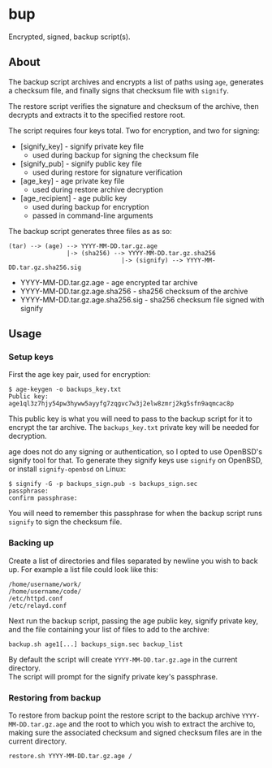 # bup
Encrypted, signed, backup script(s).

## About

The backup script archives and encrypts a list of paths using `age`, generates a checksum file, and finally signs that checksum file with `signify`.

The restore script verifies the signature and checksum of the archive, then decrypts and extracts it to the specified restore root.

The script requires four keys total. Two for encryption, and two for signing:

- [signify_key] - signify private key file
   - used during backup for signing the checksum file
- [signify_pub] - signify public key file
   - used during restore for signature verification
- [age_key] - age private key file 
   - used during restore archive decryption
- [age_recipient] - age public key 
   - used during backup for encryption
   - passed in command-line arguments

The backup script generates three files as as so:

	(tar) --> (age) --> YYYY-MM-DD.tar.gz.age
	                |-> (sha256) --> YYYY-MM-DD.tar.gz.sha256
	                               |-> (signify) --> YYYY-MM-DD.tar.gz.sha256.sig
- YYYY-MM-DD.tar.gz.age            - age encrypted tar archive
- YYYY-MM-DD.tar.gz.age.sha256     - sha256 checksum of the archive
- YYYY-MM-DD.tar.gz.age.sha256.sig - sha256 checksum file signed with signify

## Usage

### Setup keys

First the age key pair, used for encryption:

	$ age-keygen -o backups_key.txt
	Public key: age1ql3z7hjy54pw3hyww5ayyfg7zqgvc7w3j2elw8zmrj2kg5sfn9aqmcac8p
This public key is what you will need to pass to the backup script for it to encrypt the tar archive. The `backups_key.txt` private key will be needed for decryption.

age does not do any signing or authentication, so I opted to use OpenBSD's signify tool for that. To generate they signify keys use `signify` on OpenBSD, or install `signify-openbsd` on Linux:

	$ signify -G -p backups_sign.pub -s backups_sign.sec
	passphrase:
	confirm passphrase:

You will need to remember this passphrase for when the backup script runs `signify` to sign the checksum file.

### Backing up

Create a list of directories and files separated by newline you wish to back up. For example a list file could look like this:

	/home/username/work/
	/home/username/code/
	/etc/httpd.conf
	/etc/relayd.conf

Next run the backup script, passing the age public key, signify private key, and the file containing your list of files to add to the archive:

	backup.sh age1[...] backups_sign.sec backup_list

By default the script will create `YYYY-MM-DD.tar.gz.age` in the current directory.  
The script will prompt for the signify private key's passphrase.

### Restoring from backup

To restore from backup point the restore script to the backup archive `YYYY-MM-DD.tar.gz.age` and the root to which you wish to extract the archive to, making sure the associated checksum and signed checksum files are in the current directory.

	restore.sh YYYY-MM-DD.tar.gz.age /

